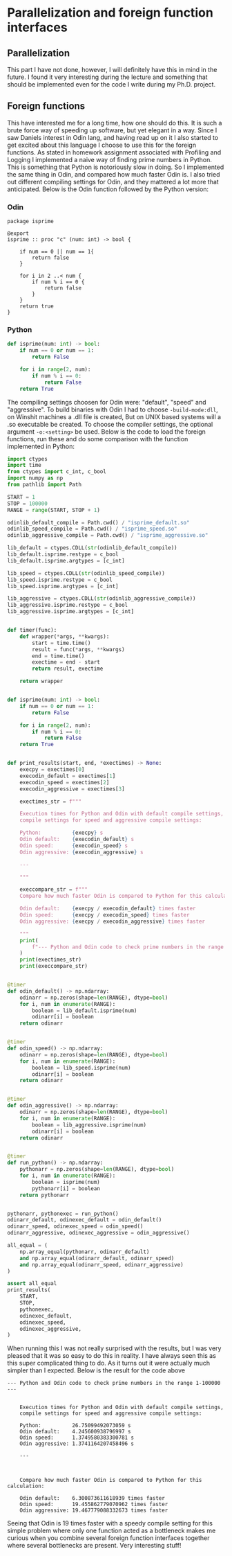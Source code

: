 # Parallelization and foreign function interfaces

## Parallelization

This part I have not done, however, I will definitely have this in mind in the future.
I found it very interesting during the lecture and something that should be implemented 
even for the code I write during my Ph.D. project.

## Foreign functions

This have interested me for a long time, how one should do this. It is such a brute 
force way of speeding up software, but yet elegant in a way. Since I saw Daniels interest
in Odin lang, and having read up on it I also started to get excited about this language I 
choose to use this for the foreign functions. As stated in homework assignment associated 
with Profiling and Logging I implemented a naive way of finding prime numbers in Python. 
This is something that Python is notoriously slow in doing. So I implemented the same thing 
in Odin, and compared how much faster Odin is. I also tried out different compiling settings
for Odin, and they mattered a lot more that anticipated. Below is the Odin function followed
by the Python version:

### Odin
```odin
package isprime

@export
isprime :: proc "c" (num: int) -> bool {

    if num == 0 || num == 1{
        return false
    }

    for i in 2 ..< num {
		if num % i == 0 {
			return false 
		}
	}
	return true 
}

```

### Python
```python
def isprime(num: int) -> bool:
    if num == 0 or num == 1:
        return False

    for i in range(2, num):
        if num % i == 0:
            return False
    return True

```

The compiling settings choosen for Odin were: "default", "speed" and "aggressive". To build
binaries with Odin I had to choose `-build-mode:dll`, on Winshit machines a .dll file is created, But
on UNIX based systems will a .so executable be created. To choose the compiler settings, the optional 
argument `-o:<setting>` be used. Below is the code to load the foreign functions, run these and do some 
comparison with the function implemented in Python:

```Python
import ctypes
import time
from ctypes import c_int, c_bool
import numpy as np
from pathlib import Path

START = 1
STOP = 100000
RANGE = range(START, STOP + 1)

odinlib_default_compile = Path.cwd() / "isprime_default.so"
odinlib_speed_compile = Path.cwd() / "isprime_speed.so"
odinlib_aggressive_compile = Path.cwd() / "isprime_aggressive.so"

lib_default = ctypes.CDLL(str(odinlib_default_compile))
lib_default.isprime.restype = c_bool
lib_default.isprime.argtypes = [c_int]

lib_speed = ctypes.CDLL(str(odinlib_speed_compile))
lib_speed.isprime.restype = c_bool
lib_speed.isprime.argtypes = [c_int]

lib_aggressive = ctypes.CDLL(str(odinlib_aggressive_compile))
lib_aggressive.isprime.restype = c_bool
lib_aggressive.isprime.argtypes = [c_int]


def timer(func):
    def wrapper(*args, **kwargs):
        start = time.time()
        result = func(*args, **kwargs)
        end = time.time()
        exectime = end - start
        return result, exectime

    return wrapper


def isprime(num: int) -> bool:
    if num == 0 or num == 1:
        return False

    for i in range(2, num):
        if num % i == 0:
            return False
    return True


def print_results(start, end, *exectimes) -> None:
    execpy = exectimes[0]
    execodin_default = exectimes[1]
    execodin_speed = exectimes[2]
    execodin_aggressive = exectimes[3]

    exectimes_str = f"""

    Execution times for Python and Odin with default compile settings,
    compile settings for speed and aggressive compile settings:

    Python:          {execpy} s
    Odin default:    {execodin_default} s
    Odin speed:      {execodin_speed} s
    Odin aggressive: {execodin_aggressive} s

    ---

    """

    execcompare_str = f"""
    Compare how much faster Odin is compared to Python for this calculation:

    Odin default:    {execpy / execodin_default} times faster
    Odin speed:      {execpy / execodin_speed} times faster
    Odin aggressive: {execpy / execodin_aggressive} times faster

    """
    print(
        f"--- Python and Odin code to check prime numbers in the range {start}-{end} ---"
    )
    print(exectimes_str)
    print(execcompare_str)


@timer
def odin_default() -> np.ndarray:
    odinarr = np.zeros(shape=len(RANGE), dtype=bool)
    for i, num in enumerate(RANGE):
        boolean = lib_default.isprime(num)
        odinarr[i] = boolean
    return odinarr


@timer
def odin_speed() -> np.ndarray:
    odinarr = np.zeros(shape=len(RANGE), dtype=bool)
    for i, num in enumerate(RANGE):
        boolean = lib_speed.isprime(num)
        odinarr[i] = boolean
    return odinarr


@timer
def odin_aggressive() -> np.ndarray:
    odinarr = np.zeros(shape=len(RANGE), dtype=bool)
    for i, num in enumerate(RANGE):
        boolean = lib_aggressive.isprime(num)
        odinarr[i] = boolean
    return odinarr


@timer
def run_python() -> np.ndarray:
    pythonarr = np.zeros(shape=len(RANGE), dtype=bool)
    for i, num in enumerate(RANGE):
        boolean = isprime(num)
        pythonarr[i] = boolean
    return pythonarr


pythonarr, pythonexec = run_python()
odinarr_default, odinexec_default = odin_default()
odinarr_speed, odinexec_speed = odin_speed()
odinarr_aggressive, odinexec_aggressive = odin_aggressive()

all_equal = (
    np.array_equal(pythonarr, odinarr_default)
    and np.array_equal(odinarr_default, odinarr_speed)
    and np.array_equal(odinarr_speed, odinarr_aggressive)
)

assert all_equal
print_results(
    START,
    STOP,
    pythonexec,
    odinexec_default,
    odinexec_speed,
    odinexec_aggressive,
)
```

When running this I was not really surprised with the results, but I was very pleased that 
it was so easy to do this in reality. I have always seen this as this super complicated thing
to do. As it turns out it were actually much simpler than I expected. Below is the result for 
the code above

```
--- Python and Odin code to check prime numbers in the range 1-100000 ---


    Execution times for Python and Odin with default compile settings,
    compile settings for speed and aggressive compile settings:

    Python:          26.75099492073059 s
    Odin default:    4.245600938796997 s
    Odin speed:      1.3749580383300781 s
    Odin aggressive: 1.3741164207458496 s

    ---



    Compare how much faster Odin is compared to Python for this calculation:

    Odin default:    6.300873611618939 times faster
    Odin speed:      19.455862779070962 times faster
    Odin aggressive: 19.467779088332673 times faster
```

Seeing that Odin is 19 times faster with a speedy compile setting for this simple problem where only one
function acted as a bottleneck makes me curious when you combine several foreign function interfaces together
where several bottlenecks are present. Very interesting stuff!

